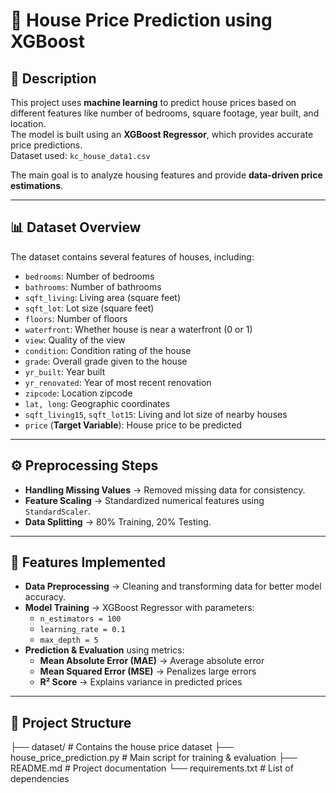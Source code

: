 # 🏡 House Price Prediction using XGBoost

## 📌 Description
This project uses **machine learning** to predict house prices based on different features like number of bedrooms, square footage, year built, and location.  
The model is built using an **XGBoost Regressor**, which provides accurate price predictions.  
Dataset used: `kc_house_data1.csv`

The main goal is to analyze housing features and provide **data-driven price estimations**.

---

## 📊 Dataset Overview
The dataset contains several features of houses, including:

- `bedrooms`: Number of bedrooms  
- `bathrooms`: Number of bathrooms  
- `sqft_living`: Living area (square feet)  
- `sqft_lot`: Lot size (square feet)  
- `floors`: Number of floors  
- `waterfront`: Whether house is near a waterfront (0 or 1)  
- `view`: Quality of the view  
- `condition`: Condition rating of the house  
- `grade`: Overall grade given to the house  
- `yr_built`: Year built  
- `yr_renovated`: Year of most recent renovation  
- `zipcode`: Location zipcode  
- `lat, long`: Geographic coordinates  
- `sqft_living15`, `sqft_lot15`: Living and lot size of nearby houses  
- `price` (**Target Variable**): House price to be predicted  

---

## ⚙️ Preprocessing Steps
- **Handling Missing Values** → Removed missing data for consistency.  
- **Feature Scaling** → Standardized numerical features using `StandardScaler`.  
- **Data Splitting** → 80% Training, 20% Testing.  

---

## 🚀 Features Implemented
- **Data Preprocessing** → Cleaning and transforming data for better model accuracy.  
- **Model Training** → XGBoost Regressor with parameters:  
  - `n_estimators = 100`  
  - `learning_rate = 0.1`  
  - `max_depth = 5`  
- **Prediction & Evaluation** using metrics:  
  - **Mean Absolute Error (MAE)** → Average absolute error  
  - **Mean Squared Error (MSE)** → Penalizes large errors  
  - **R² Score** → Explains variance in predicted prices  

---

## 📂 Project Structure
├── dataset/ # Contains the house price dataset
├── house_price_prediction.py # Main script for training & evaluation
├── README.md # Project documentation
└── requirements.txt # List of dependencies
